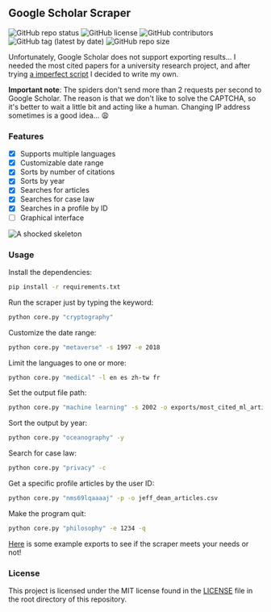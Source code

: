 ## Google Scholar Scraper

![GitHub repo status](https://img.shields.io/badge/status-active-green?style=flat)
![GitHub license](https://img.shields.io/github/license/sheikhartin/google-scholar-scraper)
![GitHub contributors](https://img.shields.io/github/contributors/sheikhartin/google-scholar-scraper)
![GitHub tag (latest by date)](https://img.shields.io/github/v/tag/sheikhartin/google-scholar-scraper)
![GitHub repo size](https://img.shields.io/github/repo-size/sheikhartin/google-scholar-scraper)

Unfortunately, Google Scholar does not support exporting results... I needed the most cited papers for a university research project, and after trying [a imperfect script](https://github.com/wittmannf/sort-google-scholar) I decided to write my own. <!-- Therefore, perfectionist is the philosophy of the project :see_no_evil: -->

<b>Important note</b>: The spiders don't send more than 2 requests per second to Google Scholar. The reason is that we don't like to solve the CAPTCHA, so it's better to wait a little bit and acting like a human. Changing IP address sometimes is a good idea... :weary:

### Features

- [x] Supports multiple languages
- [x] Customizable date range
- [x] Sorts by number of citations
- [x] Sorts by year
- [x] Searches for articles
- [x] Searches for case law
- [x] Searches in a profile by ID
- [ ] Graphical interface

![A shocked skeleton](https://media.giphy.com/media/MuTenSRsJ7TQQ/giphy.gif)

### Usage

Install the dependencies:

```bash
pip install -r requirements.txt
```

Run the scraper just by typing the keyword:

```bash
python core.py "cryptography"
```

Customize the date range:

```bash
python core.py "metaverse" -s 1997 -e 2018
```

Limit the languages to one or more:

```bash
python core.py "medical" -l en es zh-tw fr
```

Set the output file path:

```bash
python core.py "machine learning" -s 2002 -o exports/most_cited_ml_articles_since_2002.csv
```

Sort the output by year:

```bash
python core.py "oceanography" -y
```

Search for case law:

```bash
python core.py "privacy" -c
```

Get a specific profile articles by the user ID:

```bash
python core.py "nms69lqaaaaj" -p -o jeff_dean_articles.csv
```

Make the program quit:

```bash
python core.py "philosophy" -e 1234 -q
```

[Here](exports) is some example exports to see if the scraper meets your needs or not!

### License

This project is licensed under the MIT license found in the [LICENSE](LICENSE) file in the root directory of this repository.
